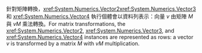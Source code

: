 <span data-ttu-id="a3132-101">針對矩陣轉換，<xref:System.Numerics.Vector2><xref:System.Numerics.Vector3> 和 <xref:System.Numerics.Vector4> 執行個體會以資料列表示：向量 *v* 由矩陣 *M* 與 *vM* 乘法轉換。</span><span class="sxs-lookup"><span data-stu-id="a3132-101">For matrix transformations, the <xref:System.Numerics.Vector2>, <xref:System.Numerics.Vector3>, and <xref:System.Numerics.Vector4> instances are represented as rows: a vector *v* is transformed by a matrix *M* with *vM* multiplication.</span></span>